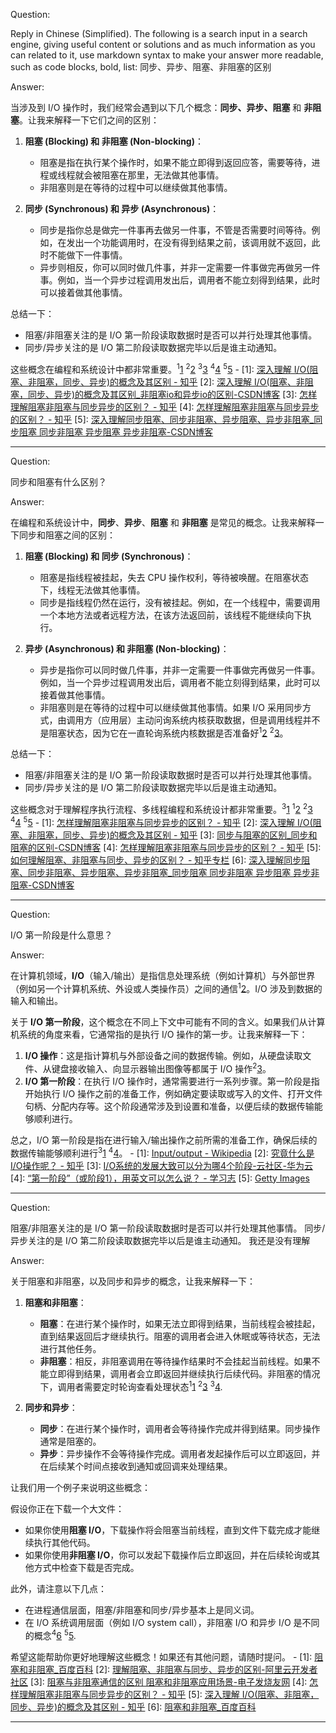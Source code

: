 Question:

Reply in Chinese (Simplified).
The following is a search input in a search engine, giving useful content or solutions and as much information as you can related to it, use markdown syntax to make your answer more readable, such as code blocks, bold, list:
同步、异步、阻塞、非阻塞的区别

Answer:

[1]: https://zhuanlan.zhihu.com/p/270010926 "深入理解 I/O(阻塞、非阻塞，同步、异步)的概念及其区别 - 知乎"
[2]: https://blog.csdn.net/weixin_52183917/article/details/121707306 "深入理解 I/O(阻塞、非阻塞，同步、异步)的概念及其区别_非阻塞io和异步io的区别-CSDN博客"
[3]: https://www.zhihu.com/question/19732473/answers/updated "怎样理解阻塞非阻塞与同步异步的区别？ - 知乎"
[4]: https://www.zhihu.com/question/19732473 "怎样理解阻塞非阻塞与同步异步的区别？ - 知乎"
[5]: https://blog.csdn.net/wangpaiblog/article/details/117236684 "深入理解同步阻塞、同步非阻塞、异步阻塞、异步非阻塞_同步阻塞 同步非阻塞 异步阻塞 异步非阻塞-CSDN博客"

当涉及到 I/O 操作时，我们经常会遇到以下几个概念：**同步、异步、阻塞** 和 **非阻塞**。让我来解释一下它们之间的区别：

1. **阻塞 (Blocking) 和 非阻塞 (Non-blocking)**：
   - 阻塞是指在执行某个操作时，如果不能立即得到返回应答，需要等待，进程或线程就会被阻塞在那里，无法做其他事情。
   - 非阻塞则是在等待的过程中可以继续做其他事情。

2. **同步 (Synchronous) 和 异步 (Asynchronous)**：
   - 同步是指你总是做完一件事再去做另一件事，不管是否需要时间等待。例如，在发出一个功能调用时，在没有得到结果之前，该调用就不返回，此时不能做下一件事情。
   - 异步则相反，你可以同时做几件事，并非一定需要一件事做完再做另一件事。例如，当一个异步过程调用发出后，调用者不能立刻得到结果，此时可以接着做其他事情。

总结一下：

- 阻塞/非阻塞关注的是 I/O 第一阶段读取数据时是否可以并行处理其他事情。
- 同步/异步关注的是 I/O 第二阶段读取数据完毕以后是谁主动通知。

这些概念在编程和系统设计中都非常重要。<sup>1</sup>[1] <sup>2</sup>[2] <sup>3</sup>[3] <sup>4</sup>[4] <sup>5</sup>[5]
\-
\[1]: [深入理解 I/O(阻塞、非阻塞，同步、异步)的概念及其区别 - 知乎](https://zhuanlan.zhihu.com/p/270010926)
\[2]: [深入理解 I/O(阻塞、非阻塞，同步、异步)的概念及其区别_非阻塞io和异步io的区别-CSDN博客](https://blog.csdn.net/weixin_52183917/article/details/121707306)
\[3]: [怎样理解阻塞非阻塞与同步异步的区别？ - 知乎](https://www.zhihu.com/question/19732473/answers/updated)
\[4]: [怎样理解阻塞非阻塞与同步异步的区别？ - 知乎](https://www.zhihu.com/question/19732473)
\[5]: [深入理解同步阻塞、同步非阻塞、异步阻塞、异步非阻塞_同步阻塞 同步非阻塞 异步阻塞 异步非阻塞-CSDN博客](https://blog.csdn.net/wangpaiblog/article/details/117236684)

<hr/>

Question:

同步和阻塞有什么区别？

Answer:

[1]: https://blog.csdn.net/chuixue24/article/details/114124226 "同步与阻塞的区别_同步和阻塞的区别-CSDN博客"
[2]: https://www.zhihu.com/question/19732473/answers/updated "怎样理解阻塞非阻塞与同步异步的区别？ - 知乎"
[3]: https://zhuanlan.zhihu.com/p/270010926 "深入理解 I/O(阻塞、非阻塞，同步、异步)的概念及其区别 - 知乎"
[4]: https://www.zhihu.com/question/19732473 "怎样理解阻塞非阻塞与同步异步的区别？ - 知乎"
[5]: https://zhuanlan.zhihu.com/p/25638474 "如何理解阻塞、非阻塞与同步、异步的区别？ - 知乎专栏"
[6]: https://blog.csdn.net/wangpaiblog/article/details/117236684 "深入理解同步阻塞、同步非阻塞、异步阻塞、异步非阻塞_同步阻塞 同步非阻塞 异步阻塞 异步非阻塞-CSDN博客"

在编程和系统设计中，**同步**、**异步**、**阻塞** 和 **非阻塞** 是常见的概念。让我来解释一下同步和阻塞之间的区别：

1. **阻塞 (Blocking) 和 同步 (Synchronous)**：
   - 阻塞是指线程被挂起，失去 CPU 操作权利，等待被唤醒。在阻塞状态下，线程无法做其他事情。
   - 同步是指线程仍然在运行，没有被挂起。例如，在一个线程中，需要调用一个本地方法或者远程方法，在该方法返回前，该线程不能继续向下执行。

2. **异步 (Asynchronous) 和 非阻塞 (Non-blocking)**：
   - 异步是指你可以同时做几件事，并非一定需要一件事做完再做另一件事。例如，当一个异步过程调用发出后，调用者不能立刻得到结果，此时可以接着做其他事情。
   - 非阻塞则是在等待的过程中可以继续做其他事情。如果 I/O 采用同步方式，由调用方（应用层）主动问询系统内核获取数据，但是调用线程并不是阻塞状态，因为它在一直轮询系统内核数据是否准备好<sup>1</sup>[2] <sup>2</sup>[3]。

总结一下：

- 阻塞/非阻塞关注的是 I/O 第一阶段读取数据时是否可以并行处理其他事情。
- 同步/异步关注的是 I/O 第二阶段读取数据完毕以后是谁主动通知。

这些概念对于理解程序执行流程、多线程编程和系统设计都非常重要。<sup>3</sup>[1] <sup>1</sup>[2] <sup>2</sup>[3] <sup>4</sup>[4] <sup>5</sup>[5]
\-
\[1]: [怎样理解阻塞非阻塞与同步异步的区别？ - 知乎](https://www.zhihu.com/question/19732473/answers/updated)
\[2]: [深入理解 I/O(阻塞、非阻塞，同步、异步)的概念及其区别 - 知乎](https://zhuanlan.zhihu.com/p/270010926)
\[3]: [同步与阻塞的区别_同步和阻塞的区别-CSDN博客](https://blog.csdn.net/chuixue24/article/details/114124226)
\[4]: [怎样理解阻塞非阻塞与同步异步的区别？ - 知乎](https://www.zhihu.com/question/19732473)
\[5]: [如何理解阻塞、非阻塞与同步、异步的区别？ - 知乎专栏](https://zhuanlan.zhihu.com/p/25638474)
\[6]: [深入理解同步阻塞、同步非阻塞、异步阻塞、异步非阻塞_同步阻塞 同步非阻塞 异步阻塞 异步非阻塞-CSDN博客](https://blog.csdn.net/wangpaiblog/article/details/117236684)

<hr/>

Question:

 I/O 第一阶段是什么意思？

Answer:

[1]: https://bbs.huaweicloud.com/blogs/374679 "I/O系统的发展大致可以分为哪4个阶段-云社区-华为云"
[2]: https://en.wikipedia.org/wiki/Input/output "Input/output - Wikipedia"
[3]: https://www.zhihu.com/question/314335810 "究竟什么是I/O操作呢？ - 知乎"
[4]: https://www.alearnersblog.com/phase-one-meaning-chinese-translation-usage-note/ "“第一阶段”（或阶段1），用英文可以怎么说？ - 学习志"

在计算机领域，**I/O**（输入/输出）是指信息处理系统（例如计算机）与外部世界（例如另一个计算机系统、外设或人类操作员）之间的通信<sup>1</sup>[2]。I/O 涉及到数据的输入和输出。

关于 **I/O 第一阶段**，这个概念在不同上下文中可能有不同的含义。如果我们从计算机系统的角度来看，它通常指的是执行 I/O 操作的第一步。让我来解释一下：

1. **I/O 操作**：这是指计算机与外部设备之间的数据传输。例如，从硬盘读取文件、从键盘接收输入、向显示器输出图像等都属于 I/O 操作<sup>2</sup>[3]。
2. **I/O 第一阶段**：在执行 I/O 操作时，通常需要进行一系列步骤。第一阶段是指开始执行 I/O 操作之前的准备工作，例如确定要读取或写入的文件、打开文件句柄、分配内存等。这个阶段通常涉及到设置和准备，以便后续的数据传输能够顺利进行。

总之，I/O 第一阶段是指在进行输入/输出操作之前所需的准备工作，确保后续的数据传输能够顺利进行<sup>3</sup>[1] <sup>4</sup>[4]。
\-
\[1]: [Input/output - Wikipedia](https://en.wikipedia.org/wiki/Input/output)
\[2]: [究竟什么是I/O操作呢？ - 知乎](https://www.zhihu.com/question/314335810)
\[3]: [I/O系统的发展大致可以分为哪4个阶段-云社区-华为云](https://bbs.huaweicloud.com/blogs/374679)
\[4]: [“第一阶段”（或阶段1），用英文可以怎么说？ - 学习志](https://www.alearnersblog.com/phase-one-meaning-chinese-translation-usage-note/)
\[5]: [Getty Images](https://www.gettyimages.com/detail/photo/new-tv-input-output-jacks-royalty-free-image/183892244)

<hr/>

Question:

阻塞/非阻塞关注的是 I/O 第一阶段读取数据时是否可以并行处理其他事情。
同步/异步关注的是 I/O 第二阶段读取数据完毕以后是谁主动通知。
我还是没有理解

Answer:

[1]: https://bing.com/search?q=%E9%98%BB%E5%A1%9E%E5%92%8C%E9%9D%9E%E9%98%BB%E5%A1%9E%E7%9A%84%E5%8C%BA%E5%88%AB "阻塞和非阻塞_百度百科"
[2]: https://baike.baidu.com/item/%E9%98%BB%E5%A1%9E%E5%92%8C%E9%9D%9E%E9%98%BB%E5%A1%9E/23734057 "阻塞和非阻塞_百度百科"
[3]: https://developer.aliyun.com/article/1102404 "理解阻塞、非阻塞与同步、异步的区别-阿里云开发者社区"
[4]: https://www.elecfans.com/d/2110859.html "阻塞与非阻塞通信的区别 阻塞和非阻塞应用场景-电子发烧友网"
[5]: https://zhuanlan.zhihu.com/p/270010926 "深入理解 I/O(阻塞、非阻塞，同步、异步)的概念及其区别 - 知乎"
[6]: https://www.zhihu.com/question/19732473 "怎样理解阻塞非阻塞与同步异步的区别？ - 知乎"

关于阻塞和非阻塞，以及同步和异步的概念，让我来解释一下：

1. **阻塞和非阻塞**：
   - **阻塞**：在进行某个操作时，如果无法立即得到结果，当前线程会被挂起，直到结果返回后才继续执行。阻塞的调用者会进入休眠或等待状态，无法进行其他任务。
   - **非阻塞**：相反，非阻塞调用在等待操作结果时不会挂起当前线程。如果不能立即得到结果，调用者会立即返回并继续执行后续代码。非阻塞的情况下，调用者需要定时轮询查看处理状态<sup>1</sup>[1] <sup>2</sup>[3] <sup>3</sup>[4].

2. **同步和异步**：
   - **同步**：在进行某个操作时，调用者会等待操作完成并得到结果。同步操作通常是阻塞的。
   - **异步**：异步操作不会等待操作完成。调用者发起操作后可以立即返回，并在后续某个时间点接收到通知或回调来处理结果。

让我们用一个例子来说明这些概念：

假设你正在下载一个大文件：
- 如果你使用**阻塞 I/O**，下载操作将会阻塞当前线程，直到文件下载完成才能继续执行其他代码。
- 如果你使用**非阻塞 I/O**，你可以发起下载操作后立即返回，并在后续轮询或其他方式中检查下载是否完成。

此外，请注意以下几点：
- 在进程通信层面，阻塞/非阻塞和同步/异步基本上是同义词。
- 在 I/O 系统调用层面（例如 I/O system call），非阻塞 I/O 和异步 I/O 是不同的概念<sup>4</sup>[6] <sup>5</sup>[5].

希望这能帮助你更好地理解这些概念！如果还有其他问题，请随时提问。
\-
\[1]: [阻塞和非阻塞_百度百科](https://bing.com/search?q=%e9%98%bb%e5%a1%9e%e5%92%8c%e9%9d%9e%e9%98%bb%e5%a1%9e%e7%9a%84%e5%8c%ba%e5%88%ab)
\[2]: [理解阻塞、非阻塞与同步、异步的区别-阿里云开发者社区](https://developer.aliyun.com/article/1102404)
\[3]: [阻塞与非阻塞通信的区别 阻塞和非阻塞应用场景-电子发烧友网](https://www.elecfans.com/d/2110859.html)
\[4]: [怎样理解阻塞非阻塞与同步异步的区别？ - 知乎](https://www.zhihu.com/question/19732473)
\[5]: [深入理解 I/O(阻塞、非阻塞，同步、异步)的概念及其区别 - 知乎](https://zhuanlan.zhihu.com/p/270010926)
\[6]: [阻塞和非阻塞_百度百科](https://baike.baidu.com/item/%E9%98%BB%E5%A1%9E%E5%92%8C%E9%9D%9E%E9%98%BB%E5%A1%9E/23734057)

<hr/>

